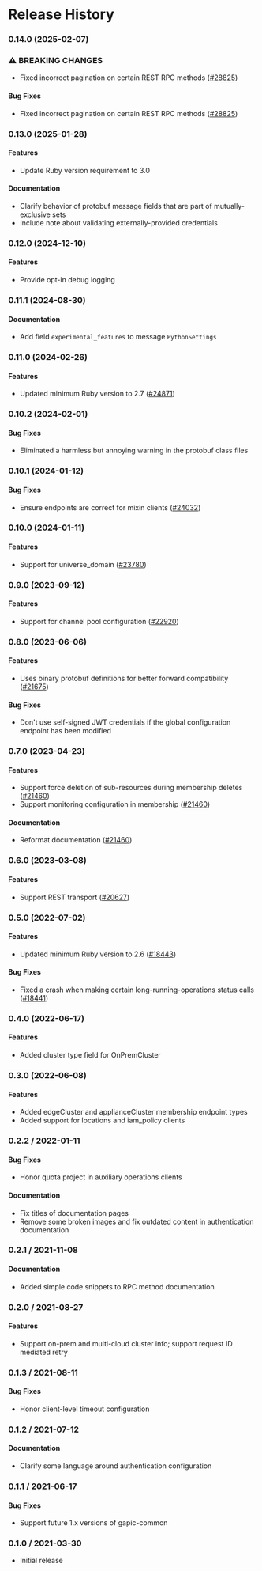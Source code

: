 # Release History

### 0.14.0 (2025-02-07)

### ⚠ BREAKING CHANGES

* Fixed incorrect pagination on certain REST RPC methods ([#28825](https://github.com/googleapis/google-cloud-ruby/issues/28825))

#### Bug Fixes

* Fixed incorrect pagination on certain REST RPC methods ([#28825](https://github.com/googleapis/google-cloud-ruby/issues/28825)) 

### 0.13.0 (2025-01-28)

#### Features

* Update Ruby version requirement to 3.0 
#### Documentation

* Clarify behavior of protobuf message fields that are part of mutually-exclusive sets 
* Include note about validating externally-provided credentials 

### 0.12.0 (2024-12-10)

#### Features

* Provide opt-in debug logging 

### 0.11.1 (2024-08-30)

#### Documentation

* Add field `experimental_features` to message `PythonSettings` 

### 0.11.0 (2024-02-26)

#### Features

* Updated minimum Ruby version to 2.7 ([#24871](https://github.com/googleapis/google-cloud-ruby/issues/24871)) 

### 0.10.2 (2024-02-01)

#### Bug Fixes

* Eliminated a harmless but annoying warning in the protobuf class files 

### 0.10.1 (2024-01-12)

#### Bug Fixes

* Ensure endpoints are correct for mixin clients ([#24032](https://github.com/googleapis/google-cloud-ruby/issues/24032)) 

### 0.10.0 (2024-01-11)

#### Features

* Support for universe_domain ([#23780](https://github.com/googleapis/google-cloud-ruby/issues/23780)) 

### 0.9.0 (2023-09-12)

#### Features

* Support for channel pool configuration ([#22920](https://github.com/googleapis/google-cloud-ruby/issues/22920)) 

### 0.8.0 (2023-06-06)

#### Features

* Uses binary protobuf definitions for better forward compatibility ([#21675](https://github.com/googleapis/google-cloud-ruby/issues/21675)) 
#### Bug Fixes

* Don't use self-signed JWT credentials if the global configuration endpoint has been modified 

### 0.7.0 (2023-04-23)

#### Features

* Support force deletion of sub-resources during membership deletes ([#21460](https://github.com/googleapis/google-cloud-ruby/issues/21460)) 
* Support monitoring configuration in membership ([#21460](https://github.com/googleapis/google-cloud-ruby/issues/21460)) 
#### Documentation

* Reformat documentation ([#21460](https://github.com/googleapis/google-cloud-ruby/issues/21460)) 

### 0.6.0 (2023-03-08)

#### Features

* Support REST transport ([#20627](https://github.com/googleapis/google-cloud-ruby/issues/20627)) 

### 0.5.0 (2022-07-02)

#### Features

* Updated minimum Ruby version to 2.6 ([#18443](https://github.com/googleapis/google-cloud-ruby/issues/18443)) 
#### Bug Fixes

* Fixed a crash when making certain long-running-operations status calls ([#18441](https://github.com/googleapis/google-cloud-ruby/issues/18441)) 

### 0.4.0 (2022-06-17)

#### Features

* Added cluster type field for OnPremCluster

### 0.3.0 (2022-06-08)

#### Features

* Added edgeCluster and applianceCluster membership endpoint types
* Added support for locations and iam_policy clients

### 0.2.2 / 2022-01-11

#### Bug Fixes

* Honor quota project in auxiliary operations clients

#### Documentation

* Fix titles of documentation pages
* Remove some broken images and fix outdated content in authentication documentation

### 0.2.1 / 2021-11-08

#### Documentation

* Added simple code snippets to RPC method documentation

### 0.2.0 / 2021-08-27

#### Features

* Support on-prem and multi-cloud cluster info; support request ID mediated retry

### 0.1.3 / 2021-08-11

#### Bug Fixes

* Honor client-level timeout configuration

### 0.1.2 / 2021-07-12

#### Documentation

* Clarify some language around authentication configuration

### 0.1.1 / 2021-06-17

#### Bug Fixes

* Support future 1.x versions of gapic-common

### 0.1.0 / 2021-03-30

* Initial release

